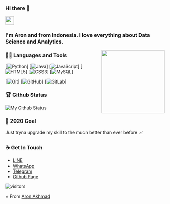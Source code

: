 ### Hi there 👋

<p align="left">
  <img src="https://user-images.githubusercontent.com/5679180/79618120-0daffb80-80be-11ea-819e-d2b0fa904d07.gif" width="27px">
</p>

### I'm Aron and from Indonesia. I love everything about Data Science and Analytics.

<img align='right' src='https://user-images.githubusercontent.com/5713670/87202985-820dcb80-c2b6-11ea-9f56-7ec461c497c3.gif' width='200"'>

### 👨‍💻 Languages and Tools
[![Python](https://img.shields.io/badge/-Python-black?style=flat&logo=python)]
[![Java](https://img.shields.io/badge/Java-orange?style=flat&logo=java&logoColor=white)]
[![JavaScript](https://img.shields.io/badge/-JavaScript-black?style=flat&logo=javascript)]
[![HTML5](https://img.shields.io/badge/-HTML5-E34F26?style=flat&logo=html5&logoColor=white)]
[![CSS3](https://img.shields.io/badge/-CSS3-1572B6?style=flat&logo=css3)]
[![MySQL](https://img.shields.io/badge/-MySQL-black?style=flat&logo=mysql&link=https://github.com/hritik5102)]

[![Git](https://img.shields.io/badge/-Git-black?style=flat&logo=git&link=https://github.com/hritik5102)]
[![GitHub](https://img.shields.io/badge/-GitHub-181717?style=flat&logo=github&link=https://github.com/hritik5102)]
[![GitLab](https://img.shields.io/badge/-GitLab-FCA121?style=flat&logo=gitlab&link=https://github.com/hritik5102)]


### 🏆 Github Status
![My Github Status](https://github-readme-stats.vercel.app/api?username=aronakhmad&show_icons=true&hide_border=true)


### 🔭 2020 Goal
Just tryna upgrade my skill to the much better than ever before 📈


### ☕ Get In Touch
- [LINE](https://line.me/ti/p/dq7Q3Civme)
- [WhatsApp](https://bit.ly/36wFuiY)
- [Telegram](https://telegram.me/aronakhmad)
- [Github Page](https://aronakhmad.github.io)

![visitors](https://visitor-badge.glitch.me/badge?page_id=aronakhmad.aronakhmad)

⭐️ From [Aron Akhmad](https://github.com/aronakhmad)
